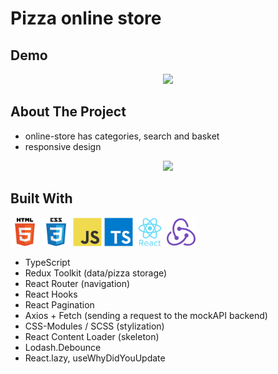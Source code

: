 # Pizza online store

## Demo

<p align="center">
<img src="https://github.com/RomanyanaSol/Pizza/blob/main/PizzaDemo.gif">
</p>



## About The Project

- online-store has categories, search and basket
- responsive design

<p align="center">
<img src="https://github.com/RomanyanaSol/Pizza/blob/main/Responsive%20demo.gif" >
</p>



## Built With

<img src = 'https://raw.githubusercontent.com/devicons/devicon/master/icons/html5/html5-original-wordmark.svg' width="46" height="46" alt="HTML"/> <img src = 'https://raw.githubusercontent.com/devicons/devicon/master/icons/css3/css3-original-wordmark.svg' width="46" height="46" alt="CSS" /> <img src = 'https://raw.githubusercontent.com/devicons/devicon/master/icons/javascript/javascript-original.svg' width="46" height="46" alt="CSS" /> <img src = 'https://raw.githubusercontent.com/devicons/devicon/master/icons/typescript/typescript-original.svg' width="46" height="46" alt="TS" /> <img src = 'https://raw.githubusercontent.com/devicons/devicon/master/icons/react/react-original-wordmark.svg' width="46" height="46" alt="React" />  <img src = 'https://raw.githubusercontent.com/devicons/devicon/master/icons/redux/redux-original.svg' width="46" height="46" alt="Redux" />


- TypeScript
- Redux Toolkit (data/pizza storage)
- React Router (navigation)
- React Hooks
- React Pagination 
- Axios + Fetch (sending a request to the mockAPI backend) 
- CSS-Modules / SCSS (stylization)
- React Content Loader (skeleton)
- Lodash.Debounce
- React.lazy, useWhyDidYouUpdate


